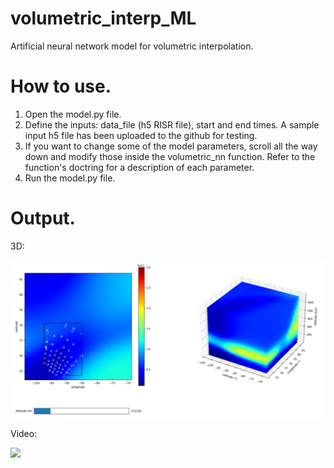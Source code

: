 # volumetric_interp_ML
Artificial neural network model for volumetric interpolation.

# How to use.
1. Open the model.py file.
2. Define the inputs: data_file (h5 RISR file), start and end times. A sample input h5 file has been uploaded to the github for testing.
3. If you want to change some of the model parameters, scroll all the way down and modify those inside the volumetric_nn function. Refer to the function's doctring for a description of each parameter. 
4. Run the model.py file.

# Output.
3D:

<img src="3Dplot.jpg" width="900"  />

Video:

<img src="video_demo.gif" width="900"  />
